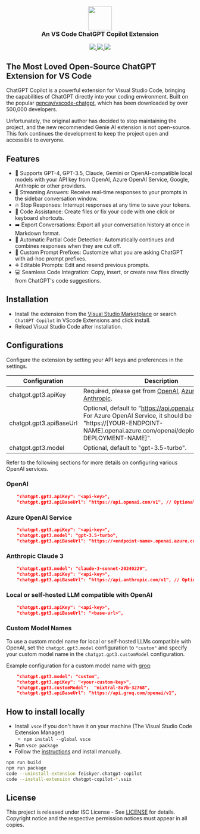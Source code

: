 <h3 align="center"><img src="https://raw.githubusercontent.com/feiskyer/chatgpt-copilot/main/images/ai-logo.png" height="64"><br>An VS Code ChatGPT Copilot Extension</h3>

<p align="center">
    <a href="https://marketplace.visualstudio.com/items?itemName=feiskyer.chatgpt-copilot" alt="Marketplace version">
        <img src="https://img.shields.io/visual-studio-marketplace/v/feiskyer.chatgpt-copilot?color=orange&label=VS%20Code" />
    </a>
    <a href="https://marketplace.visualstudio.com/items?itemName=feiskyer.chatgpt-copilot" alt="Marketplace download count">
        <img src="https://img.shields.io/visual-studio-marketplace/d/feiskyer.chatgpt-copilot?color=blueviolet&label=Downloads" />
    </a>
    <a href="https://github.com/feiskyer/chatgpt-copilot" alt="Github star count">
        <img src="https://img.shields.io/github/stars/feiskyer/chatgpt-copilot?color=blue&label=Github%20Stars" />
    </a>
</p>

## The Most Loved Open-Source ChatGPT Extension for VS Code

ChatGPT Copilot is a powerful extension for Visual Studio Code, bringing the capabilities of ChatGPT directly into your coding environment. Built on the popular [gencay/vscode-chatgpt](https://github.com/gencay/vscode-chatgpt), which has been downloaded by over 500,000 developers.

Unfortunately, the original author has decided to stop maintaining the project, and the new recommended Genie AI extension is not open-source. This fork continues the development to keep the project open and accessible to everyone.

## Features

- 🤖 Supports GPT-4, GPT-3.5, Claude, Gemini or OpenAI-compatible local models with your API key from OpenAI, Azure OpenAI Service, Google, Anthropic or other providers.
- 📃 Streaming Answers: Receive real-time responses to your prompts in the sidebar conversation window.
- 🔥 Stop Responses: Interrupt responses at any time to save your tokens.
- 📝 Code Assistance: Create files or fix your code with one click or keyboard shortcuts.
- ➡️ Export Conversations: Export all your conversation history at once in Markdown format.
- 🐛 Automatic Partial Code Detection: Automatically continues and combines responses when they are cut off.
- 📰 Custom Prompt Prefixes: Customize what you are asking ChatGPT with ad-hoc prompt prefixes.
- ➕ Editable Prompts: Edit and resend previous prompts.
- 💻 Seamless Code Integration: Copy, insert, or create new files directly from ChatGPT's code suggestions.

## Installation

- Install the extension from the [Visual Studio Marketplace](https://marketplace.visualstudio.com/items?itemName=feiskyer.chatgpt-copilot) or search `ChatGPT Copilot` in VScode Extensions and click install.
- Reload Visual Studio Code after installation.

## Configurations

Configure the extension by setting your API keys and preferences in the settings.

| Configuration | Description |
| ------------- | ----------- |
| chatgpt.gpt3.apiKey     | Required, please get from [OpenAI](https://platform.openai.com/account/api-keys), [Azure OpenAI](https://azure.microsoft.com/en-us/products/ai-services/openai-service) or [Anthropic](https://console.anthropic.com/settings/keys). |
| chatgpt.gpt3.apiBaseUrl | Optional, default to "<https://api.openai.com/v1>".<br>For Azure OpenAI Service, it should be set to "https://[YOUR-ENDPOINT-NAME].openai.azure.com/openai/deployments/[YOUR-DEPLOYMENT-NAME]". |
| chatgpt.gpt3.model      | Optional, default to "gpt-3.5-turbo". |

Refer to the following sections for more details on configuring various OpenAI services.

### OpenAI

```json
    "chatgpt.gpt3.apiKey": "<api-key>",
    "chatgpt.gpt3.apiBaseUrl": "https://api.openai.com/v1", // Optional
```

### Azure OpenAI Service

```json
    "chatgpt.gpt3.apiKey": "<api-key>",
    "chatgpt.gpt3.model": "gpt-3.5-turbo",
    "chatgpt.gpt3.apiBaseUrl": "https://<endpoint-name>.openai.azure.com/openai/deployments/<deployment-name>", // Required
```

### Anthropic Claude 3

```json
    "chatgpt.gpt3.model": "claude-3-sonnet-20240229",
    "chatgpt.gpt3.apiKey": "<api-key>",
    "chatgpt.gpt3.apiBaseUrl": "https://api.anthropic.com/v1", // Optional
```

### Local or self-hosted LLM compatible with OpenAI

```json
    "chatgpt.gpt3.apiKey": "<api-key>",
    "chatgpt.gpt3.apiBaseUrl": "<base-url>",
```

### Custom Model Names

To use a custom model name for local or self-hosted LLMs compatible with OpenAI, set the `chatgpt.gpt3.model` configuration to `"custom"` and specify your custom model name in the `chatgpt.gpt3.customModel` configuration.

Example configuration for a custom model name with [groq](https://console.groq.com/):

```json
    "chatgpt.gpt3.model": "custom",
    "chatgpt.gpt3.apiKey": "<your-custom-key>",
    "chatgpt.gpt3.customModel":  "mixtral-8x7b-32768",
    "chatgpt.gpt3.apiBaseUrl": "https://api.groq.com/openai/v1",
```

## How to install locally

- Install `vsce` if you don't have it on your machine (The Visual Studio Code Extension Manager)
  - `npm install --global vsce`
- Run `vsce package`
- Follow the <a href="https://code.visualstudio.com/docs/editor/extension-marketplace#_install-from-a-vsix">instructions</a> and install manually.

```sh
npm run build
npm run package
code --uninstall-extension feiskyer.chatgpt-copilot
code --install-extension chatgpt-copilot-*.vsix
```

## License

This project is released under ISC License - See [LICENSE](LICENSE) for details. Copyright notice and the respective permission notices must appear in all copies.
